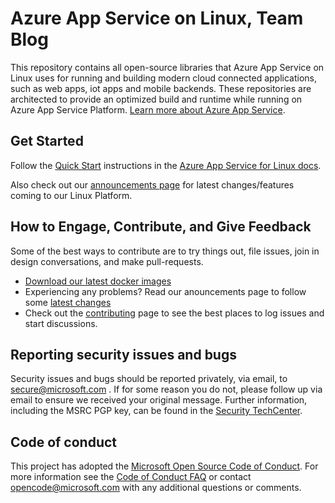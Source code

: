 
Azure App Service on Linux, Team Blog
============

This repository contains all open-source libraries that Azure App Service on Linux uses for running and building modern cloud connected applications, such as web apps, iot apps and mobile backends. These repositories are architected to provide an optimized build and runtime while running on Azure App Service Platform. [Learn more about Azure App Service](https://docs.microsoft.com/en-us/azure/app-service/overview).

## Get Started

Follow the [Quick Start](https://docs.microsoft.com/en-us/azure/app-service/containers/app-service-linux-intro#next-steps) instructions in the [Azure App Service for Linux docs](https://docs.microsoft.com/en-us/azure/app-service/containers/app-service-linux-intro).

Also check out our [announcements page](./docs/announcements) for latest changes/features coming to our Linux Platform.

## How to Engage, Contribute, and Give Feedback

Some of the best ways to contribute are to try things out, file issues, join in design conversations, and make pull-requests.

* [Download our latest docker images](./docs/LatestImages.md)
* Experiencing any problems? Read our anouncements page to follow some [latest changes](./docs/announcements)
* Check out the [contributing](CONTRIBUTING.md) page to see the best places to log issues and start discussions.

## Reporting security issues and bugs

Security issues and bugs should be reported privately, via email, to secure@microsoft.com . If for some reason you do not, please follow up via email to ensure we received your original message. Further information, including the MSRC PGP key, can be found in the [Security TechCenter](https://technet.microsoft.com/en-us/security/ff852094.aspx).

## Code of conduct

This project has adopted the [Microsoft Open Source Code of Conduct](https://opensource.microsoft.com/codeofconduct/).  For more information see the [Code of Conduct FAQ](https://opensource.microsoft.com/codeofconduct/faq/) or contact [opencode@microsoft.com](mailto:opencode@microsoft.com) with any additional questions or comments.
